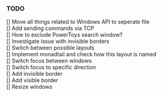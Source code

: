 
### TODO
[] Move all things related to Windows API to seperate file \
[] Add sending commands via TCP \
[] How to exclude PowerToys search window? \
[] Investigate issue with invisible borders \
[] Switch between possible layouts \
[] Implement monadtail and check how this layout is named \
[] Switch focus between windows \
[] Switch focus to specific direction \
[] Add invisible border \
[] Add visible border \
[] Resize windows


